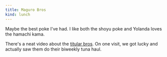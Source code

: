 ```yaml
---
title: Maguro Bros
kind: lunch
---
```

Maybe the best poke I've had. I like both the shoyu poke and Yolanda loves the hamachi kama.

There's a neat video about the [titular bros](https://www.youtube.com/watch?v=jCDqW0ssRvU). On one visit, we got lucky and actually saw them do their biweekly tuna haul.
